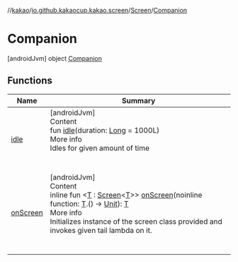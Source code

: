 //[kakao](../../../../index.md)/[io.github.kakaocup.kakao.screen](../../index.md)/[Screen](../index.md)/[Companion](index.md)



# Companion  
 [androidJvm] object [Companion](index.md)   


## Functions  
  
|  Name |  Summary | 
|---|---|
| <a name="io.github.kakaocup.kakao.screen/Screen.Companion/idle/#kotlin.Long/PointingToDeclaration/"></a>[idle](idle.md)| <a name="io.github.kakaocup.kakao.screen/Screen.Companion/idle/#kotlin.Long/PointingToDeclaration/"></a>[androidJvm]  <br>Content  <br>fun [idle](idle.md)(duration: [Long](https://kotlinlang.org/api/latest/jvm/stdlib/kotlin/-long/index.html) = 1000L)  <br>More info  <br>Idles for given amount of time  <br><br><br>|
| <a name="io.github.kakaocup.kakao.screen/Screen.Companion/onScreen/#kotlin.Function1[TypeParam(bounds=[io.github.kakaocup.kakao.screen.Screen[^]]),kotlin.Unit]/PointingToDeclaration/"></a>[onScreen](on-screen.md)| <a name="io.github.kakaocup.kakao.screen/Screen.Companion/onScreen/#kotlin.Function1[TypeParam(bounds=[io.github.kakaocup.kakao.screen.Screen[^]]),kotlin.Unit]/PointingToDeclaration/"></a>[androidJvm]  <br>Content  <br>inline fun <[T](on-screen.md) : [Screen](../index.md)<[T](on-screen.md)>> [onScreen](on-screen.md)(noinline function: [T](on-screen.md).() -> [Unit](https://kotlinlang.org/api/latest/jvm/stdlib/kotlin/-unit/index.html)): [T](on-screen.md)  <br>More info  <br>Initializes instance of the screen class provided and invokes given tail lambda on it.  <br><br><br>|

